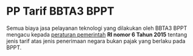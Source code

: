 # PP Tarif BBTA3 BPPT

Semua biaya jasa pelayanan teknologi yang dilakukan oleh BBTA3 BPPT mengacu kepada <u>peraturan pemerintah</u> **RI nomor 6 Tahun 2015** tentang jenis tarif atas jenis penerimaan negara bukan pajak yang berlaku pada BPPT.